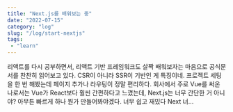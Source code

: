 ```yaml
---
title: "Next.js를 배워보는 중"
date: "2022-07-15"
category: "log"
slug: "/log/start-nextjs"
tags: 
 - "learn"
--- 
```

리액트를 다시 공부하면서, 리액트 기반 프레임워크도 살짝 배워보자는 마음으로 공식문서를 찬찬히 읽어보고 있다. CSR이 아니라 SSR이 기반인 게 특징이네. 프로젝트 세팅을 한 번 해봤는데 페이지 추가나 라우팅이 정말 편리하다. 회사에서 주로 Vue를 써온 나로서는 Vue가 React보다 훨씬 간편하다고 느꼈는데, Next.js는 너무 간단한 거 아니야? 아무튼 빠르게 하나 뭔가 만들어봐야겠다. 너무 쉽고 재밌다 Next 너...